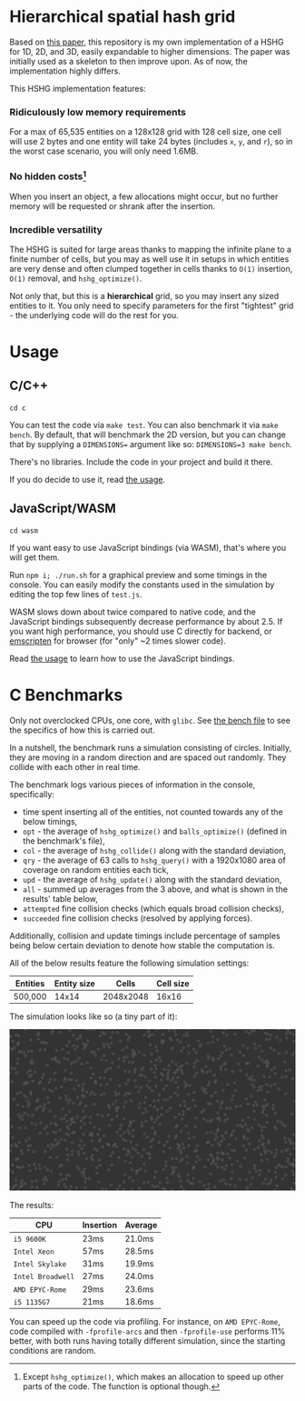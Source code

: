 # Hierarchical spatial hash grid

Based on [this paper](https://www10.cs.fau.de/publications/theses/2009/Schornbaum_SA_2009.pdf), this repository is my own implementation of a HSHG for 1D, 2D, and 3D, easily expandable to higher dimensions. The paper was initially used as a skeleton to then improve upon. As of now, the implementation highly differs.

This HSHG implementation features:

### Ridiculously low memory requirements
For a max of 65,535 entities on a 128x128 grid with 128 cell size, one cell will use 2 bytes and one entity will take 24 bytes (includes `x`, `y`, and `r`), so in the worst case scenario, you will only need 1.6MB.

### No hidden costs[^1]
When you insert an object, a few allocations might occur, but no further memory will be requested or shrank after the insertion.

### Incredible versatility
The HSHG is suited for large areas thanks to mapping the infinite plane to a finite number of cells, but you may as well use it in setups in which entities are very dense and often clumped together in cells thanks to `O(1)` insertion, `O(1)` removal, and `hshg_optimize()`.

Not only that, but this is a **hierarchical** grid, so you may insert any sized entities to it. You only need to specify parameters for the first "tightest" grid - the underlying code will do the rest for you.

# Usage

## C/C++

`cd c`

You can test the code via `make test`. You can also benchmark it via `make bench`. By default, that will benchmark the 2D version, but you can change that by supplying a `DIMENSIONS=` argument like so: `DIMENSIONS=3 make bench`.

There's no libraries. Include the code in your project and build it there.

If you do decide to use it, read [the usage](c/usage.md).

## JavaScript/WASM

`cd wasm`

If you want easy to use JavaScript bindings (via WASM), that's where you will get them.

Run `npm i; ./run.sh` for a graphical preview and some timings in the console. You can easily modify the constants used in the simulation by editing the top few lines of `test.js`.

WASM slows down about twice compared to native code, and the JavaScript bindings subsequently decrease performance by about 2.5. If you want high performance, you should use C directly for backend, or [emscripten](https://emscripten.org/) for browser (for "only" ~2 times slower code).

Read [the usage](c/usage.md) to learn how to use the JavaScript bindings.

# C Benchmarks

Only not overclocked CPUs, one core, with `glibc`. See [the bench file](c/bench.c) to see the specifics of how this is carried out.

In a nutshell, the benchmark runs a simulation consisting of circles. Initially, they are moving in a random direction and are spaced out randomly. They collide with each other in real time.

The benchmark logs various pieces of information in the console, specifically:

- time spent inserting all of the entities, not counted towards any of the below timings,
- `opt` - the average of `hshg_optimize()` and `balls_optimize()` (defined in the benchmark's file),
- `col` - the average of `hshg_collide()` along with the standard deviation,
- `qry` - the average of 63 calls to `hshg_query()` with a 1920x1080 area of coverage on random entities each tick,
- `upd` - the average of `hshg_update()` along with the standard deviation,
- `all` - summed up averages from the 3 above, and what is shown in the results' table below,
- `attempted` fine collision checks (which equals broad collision checks),
- `succeeded` fine collision checks (resolved by applying forces).

Additionally, collision and update timings include percentage of samples being below certain deviation to denote how stable the computation is.

All of the below results feature the following simulation settings:

|  Entities  | Entity size |   Cells   | Cell size |
| ---------- | ----------- | --------- | --------- |
|  500,000   |    14x14    | 2048x2048 |   16x16   |

The simulation looks like so (a tiny part of it):

![Simulation preview](img/preview.png)

The results:

|          CPU          | Insertion | Average |
| --------------------- | --------- | ------- |
| `i5 9600K`            |   23ms    |  21.0ms |
| `Intel Xeon`          |   57ms    |  28.5ms |
| `Intel Skylake`       |   31ms    |  19.9ms |
| `Intel Broadwell`     |   27ms    |  24.0ms |
| `AMD EPYC-Rome`       |   29ms    |  23.6ms |
| `i5 1135G7`           |   21ms    |  18.6ms |

You can speed up the code via profiling. For instance, on `AMD EPYC-Rome`, code compiled with `-fprofile-arcs` and then `-fprofile-use` performs 11% better, with both runs having totally different simulation, since the starting conditions are random.

[^1]: Except `hshg_optimize()`, which makes an allocation to speed up other parts of the code. The function is optional though.
